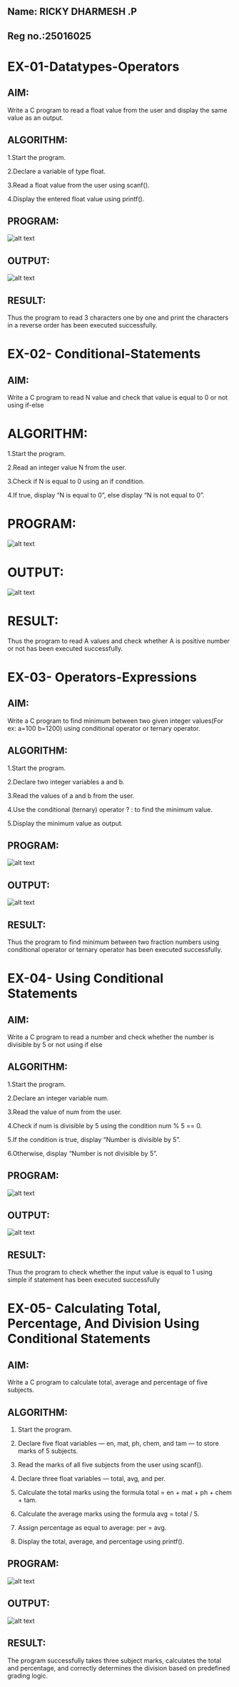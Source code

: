 ## Name: RICKY DHARMESH .P
## Reg no.:25016025
# EX-01-Datatypes-Operators
## AIM:
Write a C program to read a float value from the user and display the same value as an output.

## ALGORITHM:
1.Start the program.

2.Declare a variable of type float.

3.Read a float value from the user using scanf().

4.Display the entered float value using printf().

## PROGRAM:
![alt text](<Screenshot 2025-10-20 082257.png>)

## OUTPUT:
![alt text](<Screenshot 2025-10-20 082433.png>)
















## RESULT:
Thus the program to read 3 characters one by one and print the characters in a reverse order has been executed successfully.


# EX-02- Conditional-Statements
## AIM:
Write a C program to read  N value and check that value is equal to 0 or not using if-else

# ALGORITHM:
1.Start the program.

2.Read an integer value N from the user.

3.Check if N is equal to 0 using an if condition.

4.If true, display “N is equal to 0”, else display “N is not equal to 0”.
# PROGRAM:
![alt text](<Screenshot 2025-10-20 083616.png>)

# OUTPUT:

![alt text](<Screenshot 2025-10-20 083623.png>)









# RESULT:
Thus the program to read A values and check whether A is positive number or not has been executed successfully.
 
 
 


# EX-03- Operators-Expressions
## AIM:
Write a C program to find minimum between two given integer values(For ex: a=100 b=1200) using conditional operator or ternary operator.



## ALGORITHM:
1.Start the program.

2.Declare two integer variables a and b.

3.Read the values of a and b from the user.

4.Use the conditional (ternary) operator ? : to find the minimum value.

5.Display the minimum value as output.

## PROGRAM:
![alt text](m1d3.png)

## OUTPUT:

![alt text](<m1d3 (2).png>)







## RESULT:
Thus the program to find minimum between two fraction numbers using conditional operator or ternary operator has been executed successfully.




# EX-04- Using Conditional Statements

## AIM:
Write a C program to read a number and check whether the number is divisible by 5 or not using  if else

## ALGORITHM:
1.Start the program.

2.Declare an integer variable num.

3.Read the value of num from the user.

4.Check if num is divisible by 5 using the condition num % 5 == 0.

5.If the condition is true, display “Number is divisible by 5”.

6.Otherwise, display “Number is not divisible by 5”.

## PROGRAM:
![alt text](m1d4.png)
## OUTPUT:
![alt text](m1d4-2.png)








	

## RESULT:
Thus the program to check whether the input value is equal to 1 using simple if statement has been executed successfully



# EX-05- Calculating Total, Percentage, And Division Using Conditional Statements 
## AIM:
Write a C program to calculate total, average and percentage of five subjects. 
## ALGORITHM:
1.	Start the program.

2. Declare five float variables — en, mat, ph, chem, and tam — to store marks of 5 subjects.

3. Read the marks of all five subjects from the user using scanf().

4. Declare three float variables — total, avg, and per.

5. Calculate the total marks using the formula
total = en + mat + ph + chem + tam.

6. Calculate the average marks using the formula
avg = total / 5.

7. Assign percentage as equal to average:
per = avg.

8. Display the total, average, and percentage using printf().
## PROGRAM:
![alt text](m1d5.png)
## OUTPUT:
![alt text](<m1d5 (2).png>)
## RESULT:
The program successfully takes three subject marks, calculates the total and percentage, and correctly determines the division based on predefined grading logic.

